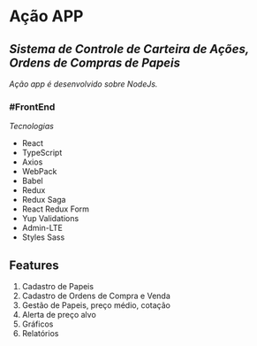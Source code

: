 # Ação APP
## _Sistema de Controle de Carteira de Ações, Ordens de Compras de Papeis_


*Ação app é desenvolvido sobre NodeJs.*

### #FrontEnd
*Tecnologias*

- React
- TypeScript
- Axios
- WebPack
- Babel
- Redux
- Redux Saga
- React Redux Form
- Yup Validations
- Admin-LTE
- Styles Sass



## Features

1. Cadastro de Papeis
2. Cadastro de Ordens de Compra e Venda
3. Gestão de Papeis, preço médio, cotação
4. Alerta de preço alvo
5. Gráficos
6. Relatórios
